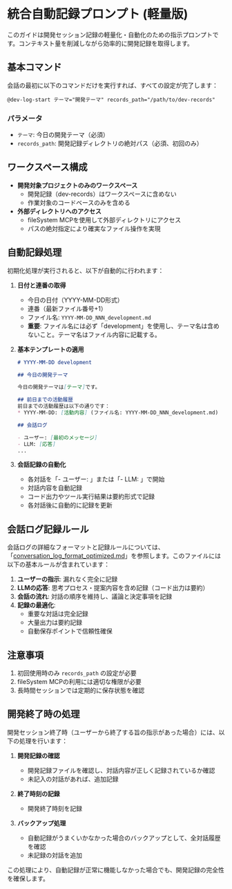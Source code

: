 # 統合自動記録プロンプト (軽量版)

このガイドは開発セッション記録の軽量化・自動化のための指示プロンプトです。コンテキスト量を削減しながら効率的に開発記録を取得します。

## 基本コマンド

会話の最初に以下のコマンドだけを実行すれば、すべての設定が完了します：

```
@dev-log-start テーマ="開発テーマ" records_path="/path/to/dev-records"
```

### パラメータ
- `テーマ`: 今日の開発テーマ（必須）
- `records_path`: 開発記録ディレクトリの絶対パス（必須、初回のみ）

## ワークスペース構成

- **開発対象プロジェクトのみのワークスペース**
  - 開発記録（dev-records）はワークスペースに含めない
  - 作業対象のコードベースのみを含める
- **外部ディレクトリへのアクセス**
  - fileSystem MCPを使用して外部ディレクトリにアクセス
  - パスの絶対指定により確実なファイル操作を実現

## 自動記録処理

初期化処理が実行されると、以下が自動的に行われます：

1. **日付と連番の取得**
   - 今日の日付（YYYY-MM-DD形式）
   - 連番（最新ファイル番号+1）
   - ファイル名: `YYYY-MM-DD_NNN_development.md`
   - **重要**: ファイル名には必ず「development」を使用し、テーマ名は含めないこと。テーマ名はファイル内容に記載する。

2. **基本テンプレートの適用**
   ```markdown
   # YYYY-MM-DD development
   
   ## 今日の開発テーマ
   
   今日の開発テーマは[テーマ]です。
   
   ## 前日までの活動履歴
   前日までの活動履歴は以下の通りです：
   * YYYY-MM-DD: [活動内容] (ファイル名: YYYY-MM-DD_NNN_development.md)
   
   ## 会話ログ
   
   - ユーザー: [最初のメッセージ]
   - LLM: [応答]
   ...
   ```

3. **会話記録の自動化**
   - 各対話を「- ユーザー: 」または「- LLM: 」で開始
   - 対話内容を自動記録
   - コード出力やツール実行結果は要約形式で記録
   - 各対話後に自動的に記録を更新

## 会話ログ記録ルール

会話ログの詳細なフォーマットと記録ルールについては、「[conversation_log_format_optimized.md](./conversation_log_format_optimized.md)」を参照します。このファイルには以下の基本ルールが含まれています：

1. **ユーザーの指示**: 漏れなく完全に記録
2. **LLMの応答**: 思考プロセス・提案内容を含め記録（コード出力は要約）
3. **会話の流れ**: 対話の順序を維持し、議論と決定事項を記録
4. **記録の最適化**:
   - 重要な対話は完全記録
   - 大量出力は要約記録
   - 自動保存ポイントで信頼性確保

## 注意事項

1. 初回使用時のみ `records_path` の設定が必要
2. fileSystem MCPの利用には適切な権限が必要
3. 長時間セッションでは定期的に保存状態を確認

## 開発終了時の処理

開発セッション終了時（ユーザーから終了する旨の指示があった場合）には、以下の処理を行います：

1. **開発記録の確認**
   - 開発記録ファイルを確認し、対話内容が正しく記録されているか確認
   - 未記入の対話があれば、追加記録

2. **終了時刻の記録**
   - 開発終了時刻を記録

3. **バックアップ処理**
   - 自動記録がうまくいかなかった場合のバックアップとして、全対話履歴を確認
   - 未記録の対話を追加

この処理により、自動記録が正常に機能しなかった場合でも、開発記録の完全性を確保します。
